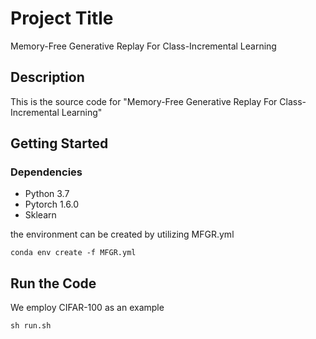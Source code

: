 # Project Title
Memory-Free Generative Replay For Class-Incremental Learning

## Description
This is the source code for "Memory-Free Generative Replay For Class-Incremental Learning"

## Getting Started

### Dependencies
* Python 3.7
* Pytorch 1.6.0
* Sklearn

the environment can be created by utilizing MFGR.yml
```
conda env create -f MFGR.yml
```
## Run the Code
We employ CIFAR-100 as an example
```
sh run.sh
```
